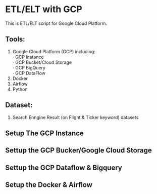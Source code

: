 # ETL/ELT with GCP


This is ETL/ELT script for Google Cloud Platform.

## Tools:
1. Google Cloud Platform (GCP) including: <br />
  · GCP Instance <br />
  · GCP Bucket/Cloud Storage <br />
  · GCP BigQuery <br />
  · GCP DataFlow <br />
2. Docker
3. Airflow
4. Python

## Dataset:
1. Search Enngine Result (on Flight & Ticker keyword) datasets

## Setup The GCP Instance


## Settup the GCP Bucker/Google Cloud Storage

## Settup the GCP Dataflow & Bigquery

## Setup the Docker & Airflow

